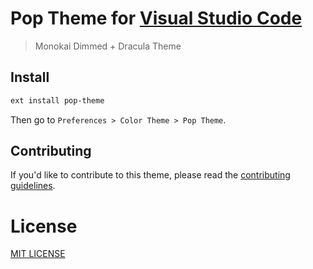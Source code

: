 # Pop Theme for [Visual Studio Code](code.visualstudio.com)
> Monokai Dimmed + Dracula Theme

## Install
```sh
ext install pop-theme 
```
Then go to `Preferences > Color Theme > Pop Theme`.

## Contributing
If you'd like to contribute to this theme, please read the [contributing guidelines](CONTRIBUTING.md).

# License
[MIT LICENSE](LICENSE.md)